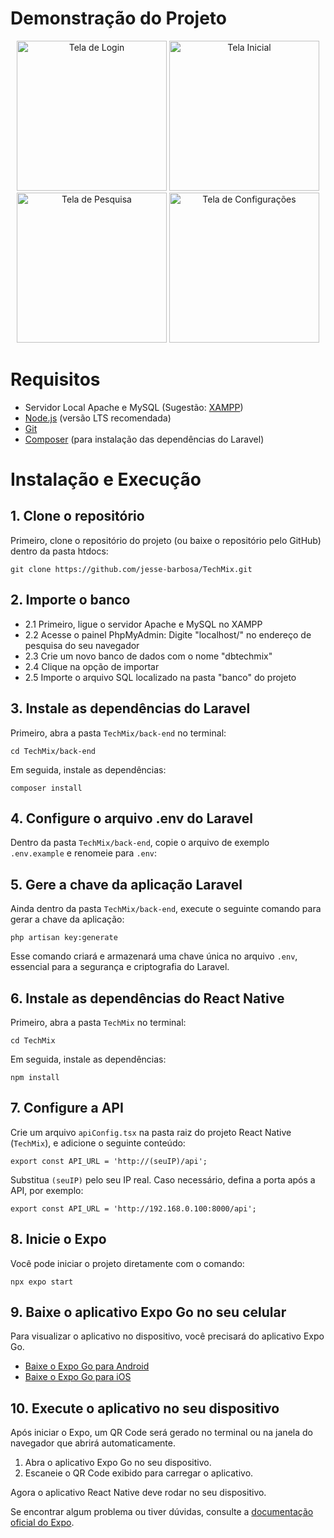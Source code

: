 # Demonstração do Projeto

<div align="center">
    <image src="./assets/demo/login_page.png" alt="Tela de Login" width="240">
    <image src="./assets/demo/home_page.png" alt="Tela Inicial" width="240">
    <image src="./assets/demo/search_page.png" alt="Tela de Pesquisa" width="240">
    <image src="./assets/demo/settings_page.png" alt="Tela de Configurações" width="240">
</div>

# Requisitos  

- Servidor Local Apache e MySQL (Sugestão: [XAMPP](https://www.apachefriends.org/pt_br/download.html))
- [Node.js](https://nodejs.org/en/download) (versão LTS recomendada)
- [Git](https://git-scm.com/downloads)
- [Composer](https://getcomposer.org/download/) (para instalação das dependências do Laravel)

# Instalação e Execução

## 1. Clone o repositório
Primeiro, clone o repositório do projeto (ou baixe o repositório pelo GitHub) dentro da pasta htdocs:

    git clone https://github.com/jesse-barbosa/TechMix.git

## 2. Importe o banco

- 2.1 Primeiro, ligue o servidor Apache e MySQL no XAMPP
- 2.2 Acesse o painel PhpMyAdmin: Digite "localhost/" no endereço de pesquisa do seu navegador
- 2.3 Crie um novo banco de dados com o nome "dbtechmix"
- 2.4 Clique na opção de importar
- 2.5 Importe o arquivo SQL localizado na pasta "banco" do projeto

## 3. Instale as dependências do Laravel

Primeiro, abra a pasta `TechMix/back-end` no terminal:

    cd TechMix/back-end

Em seguida, instale as dependências:

    composer install

## 4. Configure o arquivo .env do Laravel

Dentro da pasta `TechMix/back-end`, copie o arquivo de exemplo `.env.example` e renomeie para `.env`:

## 5. Gere a chave da aplicação Laravel

Ainda dentro da pasta `TechMix/back-end`, execute o seguinte comando para gerar a chave da aplicação:

    php artisan key:generate

Esse comando criará e armazenará uma chave única no arquivo `.env`, essencial para a segurança e criptografia do Laravel.

## 6. Instale as dependências do React Native

Primeiro, abra a pasta `TechMix` no terminal:

    cd TechMix

Em seguida, instale as dependências:

    npm install

## 7. Configure a API

Crie um arquivo `apiConfig.tsx` na pasta raiz do projeto React Native (`TechMix`), e adicione o seguinte conteúdo:

```tsx
export const API_URL = 'http://(seuIP)/api';
```

Substitua `(seuIP)` pelo seu IP real. Caso necessário, defina a porta após a API, por exemplo:

```tsx
export const API_URL = 'http://192.168.0.100:8000/api';
```

## 8. Inicie o Expo  

Você pode iniciar o projeto diretamente com o comando:

    npx expo start

## 9. Baixe o aplicativo Expo Go no seu celular  

Para visualizar o aplicativo no dispositivo, você precisará do aplicativo Expo Go.  

- [Baixe o Expo Go para Android](https://play.google.com/store/apps/details?id=host.exp.exponent)  
- [Baixe o Expo Go para iOS](https://apps.apple.com/app/expo-go/id982107779)  

## 10. Execute o aplicativo no seu dispositivo  

Após iniciar o Expo, um QR Code será gerado no terminal ou na janela do navegador que abrirá automaticamente.

1. Abra o aplicativo Expo Go no seu dispositivo.
2. Escaneie o QR Code exibido para carregar o aplicativo.

Agora o aplicativo React Native deve rodar no seu dispositivo.

Se encontrar algum problema ou tiver dúvidas, consulte a [documentação oficial do Expo](https://docs.expo.dev/).
